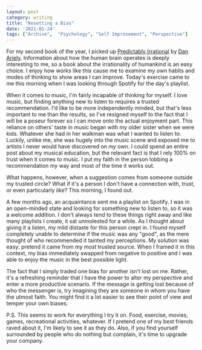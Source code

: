 ```yaml
---
layout: post
category: writing
title: "Resetting a Bias"
date: '2021-01-24'
tags: ["Archive",  "Psychology", "Self Improvement", "Perspective"]
---
```


For my second book of the year, I picked up [Predictably Irrational](https://www.goodreads.com/book/show/1713426.Predictably_Irrational) by [Dan Ariely](https://twitter.com/danariely). Information about how the human brain operates is deeply interesting to me, so a book about the irrationality of humankind is an easy choice. I enjoy how works like this cause me to examine my own habits and modes of thinking to show areas I can improve. Today's exercise came to me this morning when I was looking through Spotify for the day's playlist.

<!--more-->

When it comes to music, I'm fairly incapable of thinking for myself. I love music, but finding anything new to listen to requires a trusted recommendation. I'd like to be more independently minded, but that's less important to me than the results, so I've resigned myself to the fact that I will be a poseur forever so I can move onto the actual enjoyment part. This reliance on others' taste in music began with my older sister when we were kids. Whatever she had in her walkman was what I wanted to listen to. Luckily, unlike me, she was hugely into the music scene and exposed me to artists I never would have discovered on my own. I could spend an entire post about my musical education, but the relevant fact is that I rely 100% on trust when it comes to music. I put my faith in the person lobbing a recommendation my way and most of the time it works out.

What happens, however, when a suggestion comes from someone outside my trusted circle? What if it's a person I don't have a connection with, trust, or even particularly _like_? This morning, I found out.

A few months ago, an acquaintance sent me a playlist on Spotify. I was in an open-minded state and looking for something new to listen to, so it was a welcome addition. I don't always tend to these things right away and like many playlists I create, it sat unmolested for a while. As I thought about giving it a listen, my mild distaste for this person crept in. I found myself completely unable to determine if the music was any "good", as the mere thought of who recommended it tainted my perceptions. My solution was easy: pretend it came from my _most_ trusted source. When I framed it in this context, my bias immediately swapped from negative to positive and I was able to enjoy the music in the best possible light.

The fact that I simply traded one bias for another isn't lost on me. Rather, it's a refreshing reminder that I have the power to alter my perspective and enter a more productive scenario. If the message is getting lost because of who the messenger is, try imagining they are someone in whom you have the utmost faith. You might find it a lot easier to see their point of view and temper your own biases.

P.S. This seems to work for everything I try it on. Food, exercise, movies, games, recreational activities, whatever. If I pretend one of my best friends raved about it, I'm likely to see it as they do. Also, if you find yourself surrounded by people who do nothing but complain, it's time to upgrade your company.
